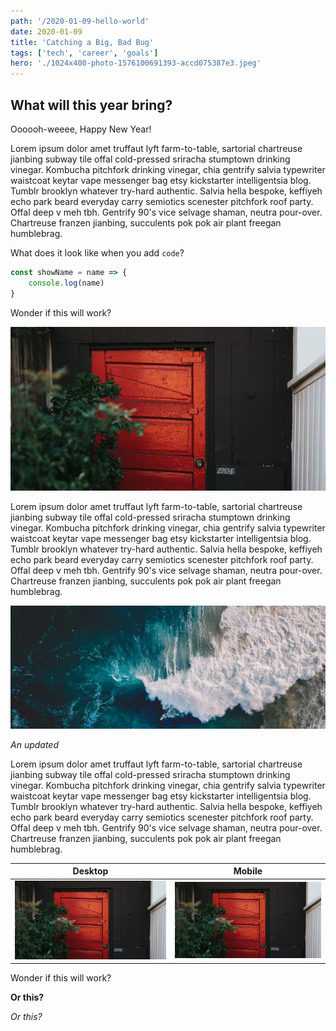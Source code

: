 ```yaml
---
path: '/2020-01-09-hello-world'
date: 2020-01-09
title: 'Catching a Big, Bad Bug'
tags: ['tech', 'career', 'goals']
hero: './1024x400-photo-1576100691393-accd075387e3.jpeg'
---
```


<h2>What will this year bring?</h2>

Oooooh-weeee, Happy New Year!

Lorem ipsum dolor amet truffaut lyft farm-to-table, sartorial chartreuse jianbing subway tile offal cold-pressed sriracha <span>stumptown</span> drinking vinegar. Kombucha pitchfork drinking vinegar, chia gentrify salvia typewriter waistcoat keytar vape messenger bag etsy kickstarter intelligentsia blog. Tumblr brooklyn whatever try-hard authentic. Salvia hella bespoke, keffiyeh echo park beard everyday carry semiotics scenester pitchfork roof party. Offal deep v meh tbh. Gentrify 90's vice selvage shaman, neutra pour-over. Chartreuse franzen jianbing, succulents pok pok air plant freegan humblebrag.

What does it look like when you add ` code `?

```javascript
const showName = name => {
    console.log(name)
}
```

Wonder if this will work?

![Blog Body](./768x400-photo-1575613202496-c882edb4702b.jpeg)

Lorem ipsum dolor amet truffaut lyft farm-to-table, sartorial chartreuse jianbing subway tile offal cold-pressed sriracha stumptown drinking vinegar. Kombucha pitchfork drinking vinegar, chia gentrify salvia typewriter waistcoat keytar vape messenger bag etsy kickstarter intelligentsia blog. Tumblr brooklyn whatever try-hard authentic. Salvia hella bespoke, keffiyeh echo park beard everyday carry semiotics scenester pitchfork roof party. Offal deep v meh tbh. Gentrify 90's vice selvage shaman, neutra pour-over. Chartreuse franzen jianbing, succulents pok pok air plant freegan humblebrag.

![Blog Body](./768x300-photo-1577059564754-2ffbb2ef4046.jpeg)

*An updated*

Lorem ipsum dolor amet truffaut lyft farm-to-table, sartorial chartreuse jianbing subway tile offal cold-pressed sriracha stumptown drinking vinegar. Kombucha pitchfork drinking vinegar, chia gentrify salvia typewriter waistcoat keytar vape messenger bag etsy kickstarter intelligentsia blog. Tumblr brooklyn whatever try-hard authentic. Salvia hella bespoke, keffiyeh echo park beard everyday carry semiotics scenester pitchfork roof party. Offal deep v meh tbh. Gentrify 90's vice selvage shaman, neutra pour-over. Chartreuse franzen jianbing, succulents pok pok air plant freegan humblebrag.

| Desktop                                              | Mobile                                               |
|------------------------------------------------------|------------------------------------------------------|
| ![](./768x400-photo-1575613202496-c882edb4702b.jpeg) | ![](./768x400-photo-1575613202496-c882edb4702b.jpeg) |

Wonder if this will work?

**Or this?**

*Or this?*